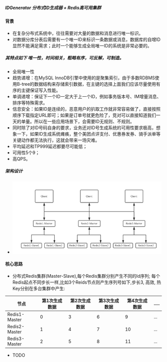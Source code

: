 ##### IDGenerator  分布式ID生成器 + Redis高可用集群

#### 背景

- 在复杂分布式系统中，往往需要对大量的数据和消息进行唯一标识。
- 对数据分库分表后需要有一个唯一ID来标识一条数据或消息，数据库的自增ID显然不能满足需求；此时一个能够生成全局唯一ID的系统是非常必要的。

##### 其特点如下 唯一性，时间相关，粗略有序，可反解，可制造。
- 全局唯一性
- 趋势递增：在MySQL InnoDB引擎中使用的是聚集索引，由于多数RDBMS使用B-tree的数据结构来存储索引数据，在主键的选择上面我们应该尽量使用有序的主键保证写入性能。
- 单调递增：保证下一个ID一定大于上一个ID，例如事务版本号、IM增量消息、排序等特殊需求。
- 信息安全：如果ID是连续的，恶意用户的扒取工作就非常容易做了，直接按照顺序下载指定URL即可；如果是订单号就更危险了，竞对可以直接知道我们一天的单量。所以在一些应用场景下，会需要ID无规则、不规则。
- 同时除了对ID号码自身的要求，业务还对ID号生成系统的可用性要求极高，想象一下，如果ID生成系统瘫痪，整个美团点评支付、优惠券发券、骑手派单等关键动作都无法执行，这就会带来一场灾难。
- 平均延迟和TP999延迟都要尽可能低；
- 可用性5个9；
- 高QPS。

##### 架构设计

- ![架构](https://raw.githubusercontent.com/MichaelYgZhang/michaelygzhang.github.io/master/images/IDGenerator.png)


#### 核心思路
- 分布式Redis集群(Master-Slave),每个Redis集群分别产生不同的Id序列; 每个Redis起点不同步长一样,比如3个Reids节点则产生序列号如下,步长3, 高效, 热Key分别在多台集群中产生:


节点| 第1次生成数据 | 第2次生成数据 | 第3次生成数据 | 第4次生成数据 |..... |
----|----|-----|-----|-----|----|
Redis1-Master| 0 | 3 | 6 | 9| ... |
Redis2-Master| 1 | 4 | 7 |10| ... |
Redis3-Master| 2 | 5 | 8 |11| ... |

- TODO
